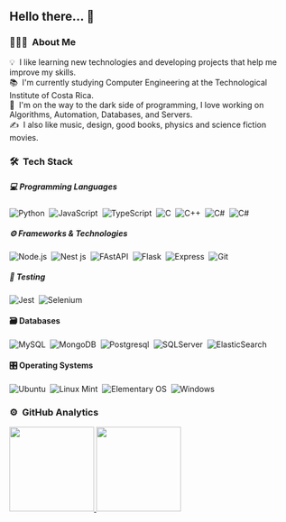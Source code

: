 <!--![Banner](https://github.com/estalvgs1999/estalvgs1999/blob/master/assets/banner.png) -->

## Hello there... 👋

### 👨🏻‍💻 &nbsp;About Me

💡 &nbsp;I like learning new technologies and developing projects that help me improve my skills.\
📚 &nbsp;I'm currently studying Computer Engineering at the Technological Institute of Costa Rica.\
🚀 &nbsp;I'm on the way to the dark side of programming, I love working on Algorithms, Automation, Databases, and Servers.\
✍️ &nbsp;I also like music, design, good books, physics and science fiction movies.

### 🛠 &nbsp;Tech Stack

##### 💻 Programming Languages
![Python](https://img.shields.io/badge/-Python-0d1117?style=flat&logo=python&logoColor=white)&nbsp;
![JavaScript](https://img.shields.io/badge/-JavaScript-0d1117?style=flat&logo=javascript&logoColor=white)&nbsp;
![TypeScript](https://img.shields.io/badge/-TypeScript-0d1117?style=flat&logo=typescript&logoColor=white)&nbsp;
![C](https://img.shields.io/badge/-C-0d1117?style=flat&logo=C&logoColor=white)&nbsp;
![C++](https://img.shields.io/badge/-C++-0d1117?style=flat&logo=C%2B%2B&logoColor=white)&nbsp;
![C#](https://img.shields.io/badge/C%23%20-0d1117?&style=flat&logo=c-sharp&logoColor=white)&nbsp;
![C#](https://img.shields.io/badge/C%23%20-0d1117?&style=flat&logo=c-sharp&logoColor=white)&nbsp;

##### ⚙️ Frameworks & Technologies
![Node.js](https://img.shields.io/badge/-Node.js-1c2f45?style=flat&logo=node.js&logoColor=white)&nbsp;
![Nest js](https://img.shields.io/badge/nestjs%20-1c2f45?&style=flat&logo=nestjs&logoColor=white)&nbsp;
![FAstAPI](https://img.shields.io/badge/-FastAPI-1c2f45?style=flat&logo=fastapi&logoColor=white)&nbsp;
![Flask](https://img.shields.io/badge/-Flask-1c2f45?style=flat&logo=flask)&nbsp;
![Express](https://img.shields.io/badge/express%20-1c2f45?&style=flat&logo=express&logoColor=white)&nbsp;
![Git](https://img.shields.io/badge/-Git-1c2f45?style=flat&logo=git&logoColor=white)&nbsp;

##### 🧪 Testing
![Jest](https://img.shields.io/badge/-jest-0d1117?style=flat&logo=jest&logoColor=white)&nbsp;
![Selenium](https://img.shields.io/badge/-selenium-0d1117?style=flat&logo=selenium&logoColor=white)&nbsp;

#### 🗃 Databases
![MySQL](https://img.shields.io/badge/MySQL-1c2f45?&style=flat&logo=mysql&logoColor=white)&nbsp;
![MongoDB](https://img.shields.io/badge/MongoDB-1c2f45?&style=flat&logo=mongodb&logoColor=white)&nbsp;
![Postgresql](https://img.shields.io/badge/Postgres-1c2f45?&style=flat&logo=postgresql&logoColor=white)&nbsp;
![SQLServer](https://img.shields.io/badge/SQLServer-1c2f45?&style=flat&logo=microsoft-sql-server&logoColor=white)&nbsp;
![ElasticSearch](https://img.shields.io/badge/ElasticSearch-1c2f45?&style=flat&logo=elasticsearch&logoColor=white)&nbsp;

#### 🎛️ Operating Systems
![Ubuntu](https://img.shields.io/badge/Ubuntu-0d1117?style=flat&logo=ubuntu&logoColor=white)&nbsp;
![Linux Mint](https://img.shields.io/badge/Linux%20Mint-0d1117?style=flat&logo=Linux%20Mint&logoColor=white)&nbsp;
![Elementary OS](https://img.shields.io/badge/-elementary%20OS-0d1117?style=flat&logo=elementary&logoColor=white)&nbsp;
![Windows](https://img.shields.io/badge/Windows-0d1117?style=flat&logo=windows&logoColor=white)&nbsp;

### ⚙️ &nbsp;GitHub Analytics

<p align="justify">
<a href="https://github.com/estalvgs1999">
  <img height=150 src = "https://github-readme-stats.vercel.app/api?username=estalvgs1999&show_icons=true&theme=github_dark&line_height=27&hide=issues">
  <img height=150 src = "https://github-readme-stats.vercel.app/api/top-langs?username=estalvgs1999&hide=scss,css,html,less&theme=github_dark&layout=compact">
</a>
</p>

<!--
**estalvgs1999/estalvgs1999** is a ✨ _special_ ✨ repository because its `README.md` (this file) appears on your GitHub profile.

Here are some ideas to get you started:

- 🔭 I’m currently working on ...
- 🌱 I’m currently learning ...
- 👯 I’m looking to collaborate on ...
- 🤔 I’m looking for help with ...
- 💬 Ask me about ...
- 📫 How to reach me: ...
- 😄 Pronouns: ...
- ⚡ Fun fact: ...

-->
